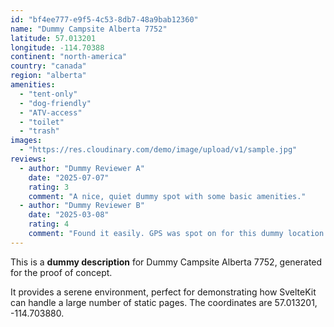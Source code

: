 ```yaml
---
id: "bf4ee777-e9f5-4c53-8db7-48a9bab12360"
name: "Dummy Campsite Alberta 7752"
latitude: 57.013201
longitude: -114.70388
continent: "north-america"
country: "canada"
region: "alberta"
amenities:
  - "tent-only"
  - "dog-friendly"
  - "ATV-access"
  - "toilet"
  - "trash"
images:
  - "https://res.cloudinary.com/demo/image/upload/v1/sample.jpg"
reviews:
  - author: "Dummy Reviewer A"
    date: "2025-07-07"
    rating: 3
    comment: "A nice, quiet dummy spot with some basic amenities."
  - author: "Dummy Reviewer B"
    date: "2025-03-08"
    rating: 4
    comment: "Found it easily. GPS was spot on for this dummy location."
---
```


This is a **dummy description** for Dummy Campsite Alberta 7752, generated for the proof of concept.

It provides a serene environment, perfect for demonstrating how SvelteKit can handle a large number of static pages. The coordinates are 57.013201, -114.703880.
